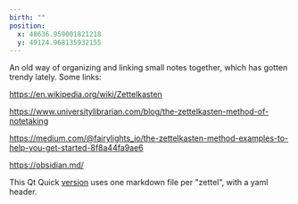 ```yaml
---
birth: ""
position:
  x: 48636.959001821218
  y: 49124.968135932155
---
```

An old way of organizing and linking small notes together, which has gotten
trendy lately.  Some links:

<https://en.wikipedia.org/wiki/Zettelkasten>

<https://www.universitylibrarian.com/blog/the-zettelkasten-method-of-notetaking>


<https://medium.com/@fairylights_io/the-zettelkasten-method-examples-to-help-you-get-started-8f8a44fa9ae6>

<https://obsidian.md/>

This Qt Quick 
[version](file:example/QQuickTextSelection-programmatic-linking.md#this_zettelkasten)
uses one markdown file per "zettel", with a yaml header.


